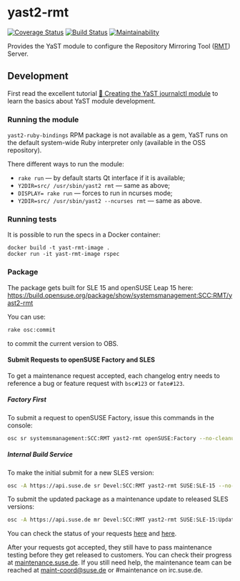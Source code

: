 # yast2-rmt

[![Coverage Status](https://coveralls.io/repos/github/SUSE/yast2-rmt/badge.svg?branch=master)](https://coveralls.io/github/SUSE/yast2-rmt?branch=master)
[![Build Status](https://travis-ci.org/SUSE/yast2-rmt.svg?branch=master)](https://travis-ci.org/SUSE/yast2-rmt)
[![Maintainability](https://api.codeclimate.com/v1/badges/672b5ba57176d8b4be53/maintainability)](https://codeclimate.com/github/SUSE/yast2-rmt/maintainability)

Provides the YaST module to configure the Repository Mirroring Tool ([RMT](https://github.com/SUSE/rmt)) Server.

## Development

First read the excellent tutorial [:green_book: Creating the YaST journalctl module](http://yast.opensuse.org/yast-journalctl-tutorial/) to learn the basics about YaST module development.

### Running the module

`yast2-ruby-bindings` RPM package is not available as a gem, YaST runs on the default system-wide Ruby interpreter only (available in the OSS repository).

There different ways to run the module:

* `rake run` — by default starts Qt interface if it is available;
* `Y2DIR=src/ /usr/sbin/yast2 rmt` — same as above;
* `DISPLAY= rake run` — forces to run in ncurses mode;
* `Y2DIR=src/ /usr/sbin/yast2 --ncurses rmt` — same as above.

### Running tests

It is possible to run the specs in a Docker container:

```
docker build -t yast-rmt-image .
docker run -it yast-rmt-image rspec
```

### Package

The package gets built for SLE 15 and openSUSE Leap 15 here:
https://build.opensuse.org/package/show/systemsmanagement:SCC:RMT/yast2-rmt

You can use:

```bash
rake osc:commit
```

to commit the current version to OBS.


#### Submit Requests to openSUSE Factory and SLES

To get a maintenance request accepted, each changelog entry needs to reference a bug or feature
request with `bsc#123` or `fate#123`.

##### Factory First

To submit a request to openSUSE Factory, issue this commands in the console:

```bash
osc sr systemsmanagement:SCC:RMT yast2-rmt openSUSE:Factory --no-cleanup
```


##### Internal Build Service

To make the initial submit for a new SLES version:

```bash
osc -A https://api.suse.de sr Devel:SCC:RMT yast2-rmt SUSE:SLE-15 --no-cleanup
```

To submit the updated package as a maintenance update to released SLES versions:

```bash
osc -A https://api.suse.de mr Devel:SCC:RMT yast2-rmt SUSE:SLE-15:Update --no-cleanup
```

You can check the status of your requests [here](https://build.opensuse.org/package/requests/systemsmanagement:SCC:RMT/yast2-rmt) and [here](https://build.suse.de/package/requests/Devel:SCC:RMT/yast2-rmt).

After your requests got accepted, they still have to pass maintenance testing before they get released to customers. You can check their progress at [maintenance.suse.de](https://maintenance.suse.de/search/?q=yast2-rmt). If you still need help, the maintenance team can be reached at [maint-coord@suse.de](maint-coord@suse.de) or #maintenance on irc.suse.de.
